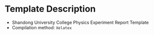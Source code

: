 # Template Description

-   Shandong University College Physics Experiment Report Template
-   Compilation method: `Xelatex`
